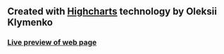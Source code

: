 ## Created with [Highcharts](https://www.highcharts.com/) technology by Oleksii Klymenko
### [Live preview of web page](https://frosty-carson-ba83d8.netlify.com)
